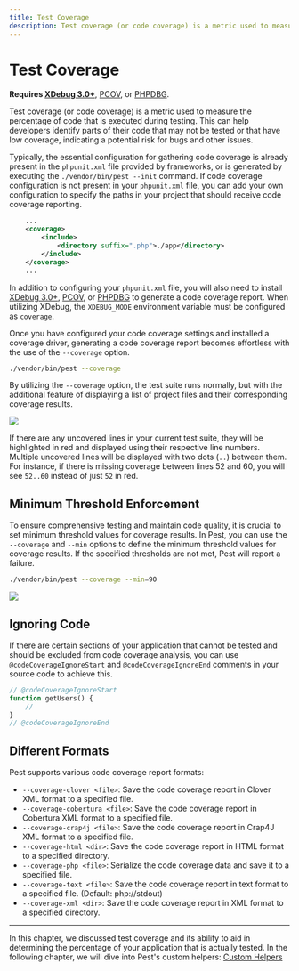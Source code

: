 ```yaml
---
title: Test Coverage
description: Test coverage (or code coverage) is a metric used to measure the percentage of code that is executed during testing. This can help developers identify parts of their code that may not be tested or that have low coverage, indicating a potential risk for bugs and other issues.
---
```


# Test Coverage

**Requires [XDebug 3.0+](https://xdebug.org/docs/install/)**, [PCOV](https://github.com/krakjoe/pcov), or [PHPDBG](https://www.php.net/manual/en/book.phpdbg.php).

Test coverage (or code coverage) is a metric used to measure the percentage of code that is executed during testing. This can help developers identify parts of their code that may not be tested or that have low coverage, indicating a potential risk for bugs and other issues.

Typically, the essential configuration for gathering code coverage is already present in the `phpunit.xml` file provided by frameworks, or is generated by executing the `./vendor/bin/pest --init` command. If code coverage configuration is not present in your `phpunit.xml` file, you can add your own configuration to specify the paths in your project that should receive code coverage reporting.

```xml
    ...
    <coverage>
        <include>
            <directory suffix=".php">./app</directory>
        </include>
    </coverage>
    ...
```

In addition to configuring your `phpunit.xml` file, you will also need to install [XDebug 3.0+](https://xdebug.org/docs/install/), [PCOV](https://github.com/krakjoe/pcov), or [PHPDBG](https://www.php.net/manual/en/book.phpdbg.php) to generate a code coverage report. When utilizing XDebug, the `XDEBUG_MODE` environment variable must be configured as `coverage`.

Once you have configured your code coverage settings and installed a coverage driver, generating a code coverage report becomes effortless with the use of the `--coverage` option.

```bash
./vendor/bin/pest --coverage
```

By utilizing the `--coverage` option, the test suite runs normally, but with the additional feature of displaying a list of project files and their corresponding coverage results.


<div class="code-snippet">
    <img src="/assets/img/coverage.webp?1" style="--lines: 12" />
</div>

If there are any uncovered lines in your current test suite, they will be highlighted in red and displayed using their respective line numbers. Multiple uncovered lines will be displayed with two dots (`..`) between them. For instance, if there is missing coverage between lines 52 and 60, you will see `52..60` instead of just `52` in red.

## Minimum Threshold Enforcement

To ensure comprehensive testing and maintain code quality, it is crucial to set minimum threshold values for coverage results. In Pest, you can use the `--coverage` and `--min` options to define the minimum threshold values for coverage results. If the specified thresholds are not met, Pest will report a failure.

```bash
./vendor/bin/pest --coverage --min=90
```

<div class="code-snippet">
    <img src="/assets/img/coverage-min.webp?1" style="--lines: 9" />
</div>

## Ignoring Code

If there are certain sections of your application that cannot be tested and should be excluded from code coverage analysis, you can use `@codeCoverageIgnoreStart` and `@codeCoverageIgnoreEnd` comments in your source code to achieve this.

```php
// @codeCoverageIgnoreStart
function getUsers() {
    //
}
// @codeCoverageIgnoreEnd
```

## Different Formats

Pest supports various code coverage report formats:

- `--coverage-clover <file>`: Save the code coverage report in Clover XML format to a specified file.
- `--coverage-cobertura <file>`: Save the code coverage report in Cobertura XML format to a specified file.
- `--coverage-crap4j <file>`: Save the code coverage report in Crap4J XML format to a specified file.
- `--coverage-html <dir>`: Save the code coverage report in HTML format to a specified directory.
- `--coverage-php <file>`: Serialize the code coverage data and save it to a specified file.
- `--coverage-text <file>`: Save the code coverage report in text format to a specified file. (Default: php://stdout)
- `--coverage-xml <dir>`: Save the code coverage report in XML format to a specified directory.

---

In this chapter, we discussed test coverage and its ability to aid in determining the percentage of your application that is actually tested. In the following chapter, we will dive into Pest's custom helpers: [Custom Helpers](/docs/custom-helpers)
